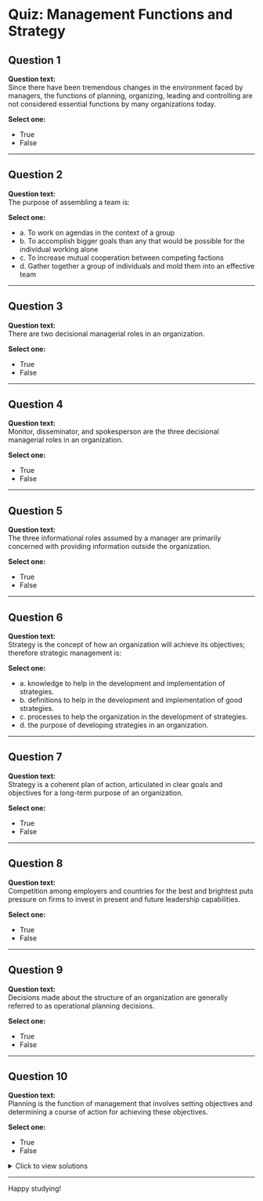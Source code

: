 # Quiz: Management Functions and Strategy

## Question 1

**Question text:**  
Since there have been tremendous changes in the environment faced by managers, the functions of planning, organizing, leading and controlling are not considered essential functions by many organizations today.

**Select one:**  
- True  
- False

---

## Question 2

**Question text:**  
The purpose of assembling a team is:

**Select one:**  
- a. To work on agendas in the context of a group  
- b. To accomplish bigger goals than any that would be possible for the individual working alone  
- c. To increase mutual cooperation between competing factions  
- d. Gather together a group of individuals and mold them into an effective team  

---

## Question 3

**Question text:**  
There are two decisional managerial roles in an organization.

**Select one:**  
- True  
- False

---

## Question 4

**Question text:**  
Monitor, disseminator, and spokesperson are the three decisional managerial roles in an organization.

**Select one:**  
- True  
- False

---

## Question 5

**Question text:**  
The three informational roles assumed by a manager are primarily concerned with providing information outside the organization.

**Select one:**  
- True  
- False

---

## Question 6

**Question text:**  
Strategy is the concept of how an organization will achieve its objectives; therefore strategic management is:

**Select one:**  
- a. knowledge to help in the development and implementation of strategies.  
- b. definitions to help in the development and implementation of good strategies.  
- c. processes to help the organization in the development of strategies.  
- d. the purpose of developing strategies in an organization.

---

## Question 7

**Question text:**  
Strategy is a coherent plan of action, articulated in clear goals and objectives for a long-term purpose of an organization.

**Select one:**  
- True  
- False

---

## Question 8

**Question text:**  
Competition among employers and countries for the best and brightest puts pressure on firms to invest in present and future leadership capabilities.

**Select one:**  
- True  
- False

---

## Question 9

**Question text:**  
Decisions made about the structure of an organization are generally referred to as operational planning decisions.

**Select one:**  
- True  
- False

---

## Question 10

**Question text:**  
Planning is the function of management that involves setting objectives and determining a course of action for achieving these objectives.

**Select one:**  
 - True  
- False


<details>
<summary>Click to view solutions</summary>

### **Solutions to Quiz Questions**

**Question 1**  
Answer: False

**Question 2**  
Answer: b. To accomplish bigger goals than any that would be possible for the individual working alone

**Question 3**  
Answer: False

**Question 4**  
Answer: False

**Question 5**  
Answer: False

**Question 6**  
Answer: c. processes to help the organization in the development of strategies.

**Question 7**  
Answer: True

**Question 8**  
Answer: True

**Question 9**  
Answer: False

**Question 10**  
Answer: True

</details>

---

Happy studying! 
